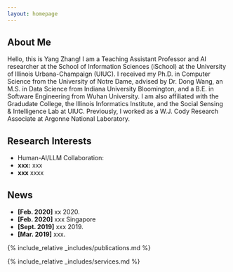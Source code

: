 ```yaml
---
layout: homepage
---
```


## About Me

Hello, this is Yang Zhang! I am a Teaching Assistant Professor and AI researcher at the School of Information Sciences (iSchool) at the University of Illinois Urbana-Champaign (UIUC). I received my Ph.D. in Computer Science from the University of Notre Dame, advised by Dr. Dong Wang, an M.S. in Data Science from Indiana University Bloomington, and a B.E. in Software Engineering from Wuhan University. I am also affiliated with the Gradudate College, the Illinois Informatics Institute, and the Social Sensing & Intelligence Lab at UIUC. Previously, I worked as a W.J. Cody Research Associate at Argonne National Laboratory.

## Research Interests
- Human-AI/LLM Collaboration:
- **xxx:** xxx
- **xxx** xxxx

## News

- **[Feb. 2020]** xx 2020.
- **[Feb. 2020]** xxx Singapore
- **[Sept. 2019]** xxx 2019.
- **[Mar. 2019]** xxx.

{% include_relative _includes/publications.md %}

{% include_relative _includes/services.md %}
